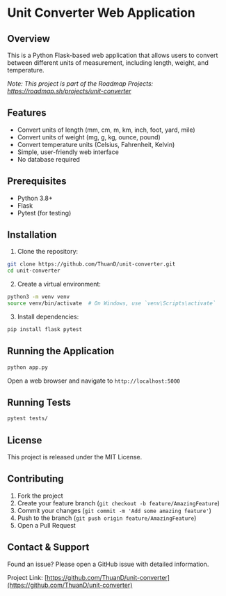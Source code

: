 # Unit Converter Web Application

## Overview
This is a Python Flask-based web application that allows users to convert between different units of measurement, including length, weight, and temperature.

_Note: This project is part of the Roadmap Projects: https://roadmap.sh/projects/unit-converter_

## Features
- Convert units of length (mm, cm, m, km, inch, foot, yard, mile)
- Convert units of weight (mg, g, kg, ounce, pound)
- Convert temperature units (Celsius, Fahrenheit, Kelvin)
- Simple, user-friendly web interface
- No database required

## Prerequisites
- Python 3.8+
- Flask
- Pytest (for testing)

## Installation

1. Clone the repository:
```bash
git clone https://github.com/ThuanD/unit-converter.git
cd unit-converter
```

2. Create a virtual environment:
```bash
python3 -m venv venv
source venv/bin/activate  # On Windows, use `venv\Scripts\activate`
```

3. Install dependencies:
```bash
pip install flask pytest
```

## Running the Application
```bash
python app.py
```

Open a web browser and navigate to `http://localhost:5000`

## Running Tests
```bash
pytest tests/
```

## License

This project is released under the MIT License.

## Contributing

1. Fork the project
2. Create your feature branch (`git checkout -b feature/AmazingFeature`)
3. Commit your changes (`git commit -m 'Add some amazing feature'`)
4. Push to the branch (`git push origin feature/AmazingFeature`)
5. Open a Pull Request

## Contact & Support

Found an issue? Please open a GitHub issue with detailed information.

Project Link: [https://github.com/ThuanD/unit-converter](https://github.com/ThuanD/unit-converter)